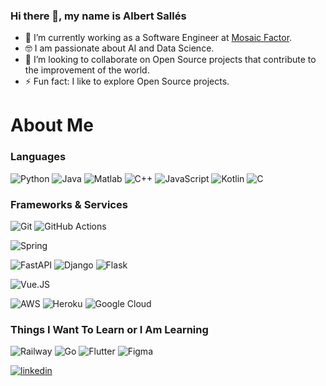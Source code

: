 ### Hi there 👋, my name is Albert Sallés

- 🔭 I’m currently working as a Software Engineer at [Mosaic Factor](https://mosaicfactor.com/).
- 🤓 I am passionate about AI and Data Science. 
- 👯 I’m looking to collaborate on Open Source projects that contribute to the improvement of the world.
- ⚡ Fun fact: I like to explore Open Source projects.

<h1>About Me</h1>

<!-- [![Top Langs](https://github-readme-stats.vercel.app/api/top-langs/?username=albertsalles4&theme=dark)](https://github.com/anuraghazra/github-readme-stats) -->

<h3>Languages</h3>


<img alt="Python" src="https://img.shields.io/badge/Python-14354C?style=for-the-badge&logo=python&logoColor=white"/> <img alt="Java" src="https://img.shields.io/badge/Java-ED8B00?style=for-the-badge&logo=java&logoColor=white"/> <img alt="Matlab" src="https://img.shields.io/badge/matlab-EDB120.svg?&style=for-the-badge&logo=matlab&logoColor=white"/> <img alt="C++" src="https://img.shields.io/badge/C%2B%2B-00599C?style=for-the-badge&logo=c%2B%2B&logoColor=white"/> <img alt="JavaScript" src="https://img.shields.io/badge/JavaScript-323330?style=for-the-badge&logo=javascript&logoColor=F7DF1E"/> <img alt="Kotlin" src="https://img.shields.io/badge/Kotlin-0095D5?&style=for-the-badge&logo=kotlin&logoColor=white"/> <img alt="C" src="https://img.shields.io/badge/C-00599C?style=for-the-badge&logo=c&logoColor=white"/>

<h3>Frameworks & Services</h3>

<img alt="Git" src="https://img.shields.io/badge/git%20-%23F05033.svg?&style=for-the-badge&logo=git&logoColor=white"/> <img alt="GitHub Actions" src="https://img.shields.io/badge/github_actions-2088FF.svg?&style=for-the-badge&logo=github-actions&logoColor=white"/>

<img alt="Spring" src="https://img.shields.io/badge/Spring-6DB33F?style=for-the-badge&logo=spring&logoColor=white"/>

<img alt="FastAPI" src="https://img.shields.io/badge/FastAPI-009485?style=for-the-badge&logo=fastapi&logoColor=white"/> <img alt="Django" src="https://img.shields.io/badge/django%20-%23092E20.svg?&style=for-the-badge&logo=django&logoColor=white"/> <img alt="Flask" src="https://img.shields.io/badge/Flask-000000?style=for-the-badge&logo=flask&logoColor=white"/>

<img alt="Vue.JS" src="https://img.shields.io/badge/Vue.js-35495E?style=for-the-badge&logo=vue.js&logoColor=4FC08D"/>

<img alt="AWS" src="https://img.shields.io/badge/Amazon_AWS-232F3E?style=for-the-badge&logo=amazon-aws&logoColor=white"/> <img alt="Heroku" src="https://img.shields.io/badge/heroku%20-%23430098.svg?&style=for-the-badge&logo=heroku&logoColor=white"/> <img alt="Google Cloud" src="https://img.shields.io/badge/Google_Cloud-4285F4?style=for-the-badge&logo=google-cloud&logoColor=white"/>


<h3>Things I Want To Learn or I Am Learning</h3>

<img alt="Railway" src="https://img.shields.io/badge/Railway-000000?style=for-the-badge&logo=railway&logoColor=white"/> <img alt="Go" src="https://img.shields.io/badge/Go-00ADD8?style=for-the-badge&logo=go&logoColor=white"/> <img alt="Flutter" src="https://img.shields.io/badge/Flutter-02569B?style=for-the-badge&logo=flutter&logoColor=white"/> <img alt="Figma" src="https://img.shields.io/badge/figma%20-%23F24E1E.svg?&style=for-the-badge&logo=figma&logoColor=white"/>


[<img src='https://img.icons8.com/fluency/48/000000/linkedin.png' alt='linkedin'>](https://www.linkedin.com/in/albert-salles/)  
